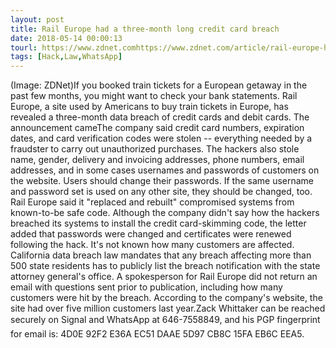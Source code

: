 ```yaml
---
layout: post
title: Rail Europe had a three-month long credit card breach
date: 2018-05-14 00:00:13
tourl: https://www.zdnet.comhttps://www.zdnet.com/article/rail-europe-had-a-three-month-long-credit-card-breach/
tags: [Hack,Law,WhatsApp]
---
```

(Image: ZDNet)If you booked train tickets for a European getaway in the past few months, you might want to check your bank statements. Rail Europe, a site used by Americans to buy train tickets in Europe, has revealed a three-month data breach of credit cards and debit cards. The announcement cameThe company said credit card numbers, expiration dates, and card verification codes were stolen -- everything needed by a fraudster to carry out unauthorized purchases. The hackers also stole name, gender, delivery and invoicing addresses, phone numbers, email addresses, and in some cases usernames and passwords of customers on the website. Users should change their passwords. If the same username and password set is used on any other site, they should be changed, too. Rail Europe said it "replaced and rebuilt" compromised systems from known-to-be safe code. Although the company didn't say how the hackers breached its systems to install the credit card-skimming code, the letter added that passwords were changed and certificates were renewed following the hack. It's not known how many customers are affected. California data breach law mandates that any breach affecting more than 500 state residents has to publicly list the breach notification with the state attorney general's office. A spokesperson for Rail Europe did not return an email with questions sent prior to publication, including how many customers were hit by the breach. According to the company's website, the site had over five million customers last year.Zack Whittaker can be reached securely on Signal and WhatsApp at 646-7558849, and his PGP fingerprint for email is: 4D0E 92F2 E36A EC51 DAAE 5D97 CB8C 15FA EB6C EEA5.